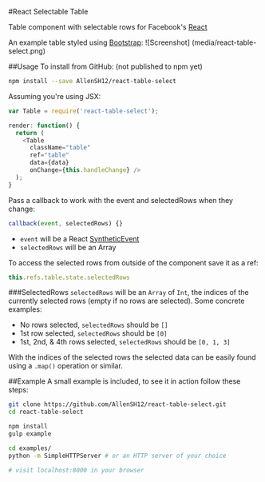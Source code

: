#React Selectable Table

Table component with selectable rows for Facebook's [React](https://github.com/facebook/react)

An example table styled using [Bootstrap](https://github.com/twbs/bootstrap):
![Screenshot]
(media/react-table-select.png)

##Usage
To install from GitHub: (not published to npm yet)
```sh
npm install --save AllenSH12/react-table-select
```

Assuming you're using JSX:
```js
var Table = require('react-table-select');

render: function() {
  return (
    <Table
      className="table"
      ref="table"
      data={data}
      onChange={this.handleChange} />  
  );
}
```

Pass a callback to work with the event and selectedRows when they change:
```js
callback(event, selectedRows) {}
```
- `event` will be a React [SyntheticEvent](https://facebook.github.io/react/docs/events.html#syntheticevent)
- `selectedRows` will be an Array

To access the selected rows from outside of the component save it as a ref:
```js
this.refs.table.state.selectedRows
```

###SelectedRows
`selectedRows` will be an `Array` of `Int`, the indices of the currently selected rows (empty if no rows are selected). Some concrete examples:
- No rows selected, `selectedRows` should be `[]`
- 1st row selected, `selectedRows` should be `[0]`
- 1st, 2nd, & 4th rows selected, `selectedRows` should be `[0, 1, 3]`

With the indices of the selected rows the selected data can be easily found using a `.map()` operation or similar.

##Example
A small example is included, to see it in action follow these steps:
```sh
git clone https://github.com/AllenSH12/react-table-select.git
cd react-table-select

npm install
gulp example

cd examples/
python -m SimpleHTTPServer # or an HTTP server of your choice

# visit localhost:8000 in your browser
```
